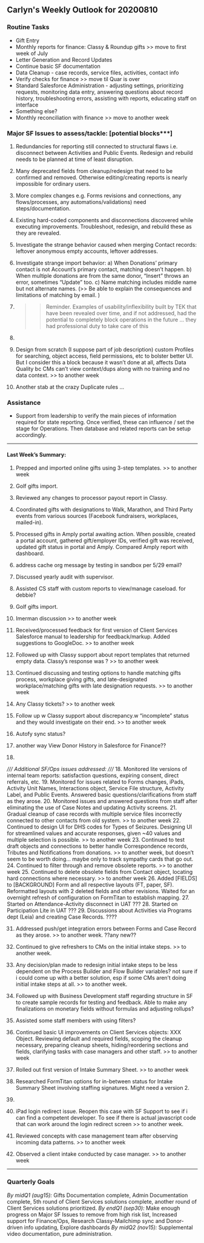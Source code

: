 ## Carlyn's Weekly Outlook for 20200810
### Routine Tasks
* Gift Entry
* Monthly reports for finance: Classy & Roundup gifts >> move to first week of July
* Letter Generation and Record Updates
* Continue basic SF documentation
* Data Cleanup - case records, service files, activities, contact info
* Verify checks for finance >> move til Quar is over
* Standard Salesforce Administration - adjusting settings, prioritizing requests, monitoring data entry, answering questions about record history, troubleshooting errors, assisting with reports, educating staff on interface
* Something else?
* Monthly reconciliation with finance >> move to another week

### Major SF Issues to assess/tackle: [potential blocks***]
1. Redundancies for reporting still connected to structural flaws i.e. disconnect between Activities and Public Events.  Redesign and rebuild needs to be planned at time of least disruption.
2. Many deprecated fields from cleanup/redesign that need to be confirmed and removed.  Otherwise editing/creating reports is nearly impossible for ordinary users.
3. More complex changes e.g. Forms revisions and connections, any flows/processes, any automations/validations) need steps/documentation.
4. Existing hard-coded components and disconnections discovered while executing improvements. Troubleshoot, redesign, and rebuild these as they are revealed.

6. Investigate the strange behavior caused when merging Contact records: leftover anonymous empty accounts, leftover addresses.
7. Investigate strange import behavior: a) When Donations’ primary contact is not Account’s primary contact, matching doesn’t happen.  b) When multiple donations are from the same donor, “Insert” throws an error, sometimes “Update” too.  c) Name matching includes middle name but not alternate names.   (>> Be able to explain the consequences and limitations of matching by email. )
8. > > Reminder.  Examples of usability/inflexibility built by TEK that have been revealed over time, and if not addressed, had the potential to completely block operations in the future … they had professional duty to take care of this
9. 
10. Design from scratch (I suppose part of job description) custom Profiles for searching, object access, field permissions, etc to bolster better UI.  But I consider this a block because it wasn’t done at all, affects Data Quality bc CMs can’t view context/dups along with no training and no data context. >> to another week
11. Another stab at the crazy Duplicate rules …

### Assistance
* Support from leadership to verify the main pieces of information required for state reporting.  Once verified, these can influence / set the stage for Operations.  Then database and related reports can be setup accordingly.

- - - -
#### Last Week’s Summary:
1. Prepped and imported online gifts using 3-step templates.  >> to another week
2. Golf gifts import.
3. Reviewed any changes to processor payout report in Classy. 
4. Coordinated gifts with designations to Walk, Marathon, and Third Party events from various sources (Facebook fundraisers, workplaces, mailed-in).
5. Processed gifts in Amply portal awaiting action.  When possible, created a portal account, gathered gift/employer IDs, verified gift was received, updated gift status in portal and Amply.  Compared Amply report with dashboard.
6. address cache org message by testing in sandbox per 5/29 email?
7. Discussed yearly audit with supervisor.

8. Assisted CS staff with custom reports to view/manage caseload.  for debbie?
9. Golf gifts import.

7. Imerman discussion >> to another week
8. Received/processed feedback for first version of Client Services Salesforce manual to leadership for feedback/markup.   Added suggestions to GoogleDoc.  >> to another week

23. Followed up with Classy support about report templates that returned empty data.  Classy’s response was ?  >> to another week
24. Continued discussing and testing options to handle matching gifts process, workplace giving gifts, and late-designated workplace/matching gifts with late designation requests. >> to another week

12. Any Classy tickets?  >> to another week
13. Follow up w Classy support about discrepancy.w “incomplete” status and they would investigate on their end.   >> to another week
14. Autofy sync status?
15. another way View Donor History in Salesforce for Finance??
16. 

*/// Additional SF/Ops issues addressed: ///*
18. Monitored lite versions of internal team reports: satisfaction questions, expiring consent, direct referrals, etc.
19. Monitored for issues related to Forms changes, iPads, Activity Unit Names, Interactions object, Service File structure, Activity Label, and Public Events.  Answered basic questions/clarifications from staff as they arose.
20. Monitored issues and answered questions from staff after eliminating the use of Case Notes and updating Activity screens.
21. Gradual cleanup of case records with multiple service files incorrectly connected to other contacts from old system.  >> to another week
22. Continued to design UI for DHS codes for Types of Seizures.  Designing UI for streamlined values and accurate responses, given ~40 values and multiple selection is possible. >> to another week
23. Continued to test draft objects and connections to better handle Correspondence records, Tributes and Notifications from donations.  >> to another week, but doesn’t seem to be worth doing… maybe only to track sympathy cards that go out.
24. Continued to filter through and remove obsolete reports. >> to another week
25. Continued to delete obsolete fields from Contact object, locating hard connections where necessary. >> to another week
26. Added [FIELDS] to [BACKGROUND] Form and all respective layouts (FT, paper, SF).  Reformatted layouts with 2 deleted fields and other revisions.  Waited for an overnight refresh of configuration on FormTitan to establish mapping.
27. Started on Attendance-Activity disconnect in UAT ???
28. Started on Participation Lite in UAT ???
29. Discussions about Activities via Programs dept (Leia) and creating Case Records.  ????

31. Addressed push/get integration errors between Forms and Case Record as they arose.   >> to another week.  ??any new??
32. Continued to give refreshers to CMs on the initial intake steps. >> to another week.
33. Any decision/plan made to redesign initial intake steps to be less dependent on the Process Builder and Flow Builder variables?  not sure if i could come up with a better solution, esp if some CMs aren’t doing initial intake steps at all.  >> to another week.
34. Followed up with Business Development staff regarding structure in SF to create sample records for testing and feedback.  Able to make any finalizations on monetary fields without formulas and adjusting rollups?

35. Assisted some staff members with using filters?
36. Continued basic UI improvements on Client Services objects: XXX Object.  Reviewing default and required fields, scoping the cleanup necessary, preparing cleanup sheets, hiding/reordering sections and fields, clarifying tasks with case managers and other staff.  >> to another week
37. Rolled out first version of Intake Summary Sheet. >> to another week
38. Researched FormTitan options for in-between status for Intake Summary Sheet involving staffing signatures.  Might need a version 2.
39. 
40. iPad login redirect issue.  Reopen this case with SF Support to see if i can find a competent developer.  To see if there is actual javascript code that can work around the login redirect screen  >> to another week.
41. Reviewed concepts with case management team after observing incoming data patterns.  >> to another week
42. Observed a client intake conducted by case manager. >> to another week

- - - -
### Quarterly Goals
*By midQ1 (aug15):* Gifts Documentation complete, Admin Documentation complete, 5th round of Client Services solutions complete, another round of Client Services solutions prioritized.
*By endQ1 (sep30):* Make enough progress on Major SF Issues to remove from high risk list, Increased support for Finance/Ops, Research Classy-Mailchimp sync and Donor-driven info updating, Explore dashboards
*By midQ2 (nov15):* Supplemental video documentation, pure administration.